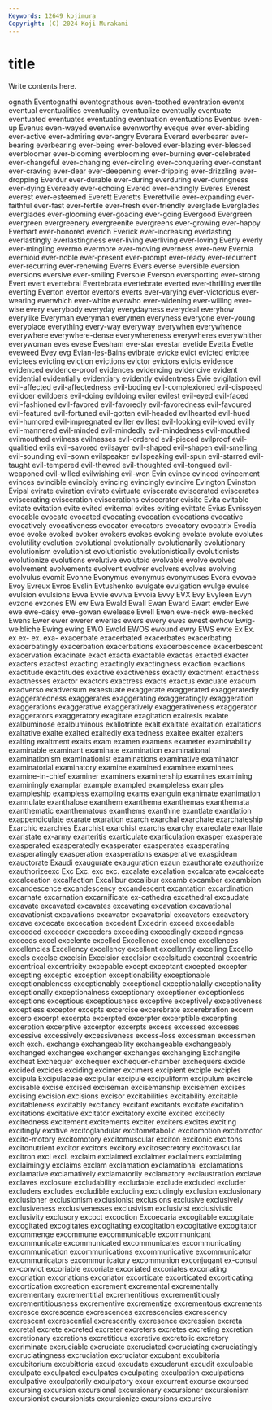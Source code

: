 ```yaml
---
Keywords: 12649 kojimura
Copyright: (C) 2024 Koji Murakami
---
```


# title

Write contents here.



ognath Eventognathi eventognathous even-toothed
eventration events eventual eventualities eventuality eventualize eventually eventuate eventuated eventuates
eventuating eventuation eventuations Eventus even-up Evenus even-wayed evenwise evenworthy eveque
ever ever-abiding ever-active ever-admiring ever-angry Everara Everard everbearer ever-bearing everbearing
ever-being ever-beloved ever-blazing ever-blessed everbloomer ever-blooming everblooming ever-burning ever-celebrated ever-changeful
ever-changing ever-circling ever-conquering ever-constant ever-craving ever-dear ever-deepening ever-dripping ever-drizzling ever-dropping
Everdur ever-durable ever-during everduring ever-duringness ever-dying Eveready ever-echoing Evered ever-endingly
Everes Everest everest ever-esteemed Everett Everetts Everettville ever-expanding ever-faithful ever-fast
ever-fertile ever-fresh ever-friendly everglade Everglades everglades ever-glooming ever-goading ever-going Evergood
Evergreen evergreen evergreenery evergreenite evergreens ever-growing ever-happy Everhart ever-honored everich
Everick ever-increasing everlasting everlastingly everlastingness ever-living everliving ever-loving Everly everly
ever-mingling evermo evermore ever-moving everness ever-new Evernia evernioid ever-noble ever-present
ever-prompt ever-ready ever-recurrent ever-recurring ever-renewing Everrs Evers everse eversible eversion
eversions eversive ever-smiling Eversole Everson eversporting ever-strong Evert evert evertebral
Evertebrata evertebrate everted ever-thrilling evertile everting Everton evertor evertors everts
ever-varying ever-victorious ever-wearing everwhich ever-white everwho ever-widening ever-willing ever-wise every
everybody everyday everydayness everydeal everyhow everylike Everyman everyman everymen everyness
everyone ever-young everyplace everything every-way everyway everywhen everywhence everywhere everywhere-dense
everywhereness everywheres everywhither everywoman eves evese Evesham eve-star evestar evetide
Evetta Evette eveweed Evey evg Evian-les-Bains evibrate evicke evict evicted
evictee evictees evicting eviction evictions evictor evictors evicts evidence evidenced
evidence-proof evidences evidencing evidencive evident evidential evidentially evidentiary evidently evidentness
Evie evigilation evil evil-affected evil-affectedness evil-boding evil-complexioned evil-disposed evildoer evildoers
evil-doing evildoing eviler evilest evil-eyed evil-faced evil-fashioned evil-favored evil-favoredly evil-favoredness
evil-favoured evil-featured evil-fortuned evil-gotten evil-headed evilhearted evil-hued evil-humored evil-impregnated eviller
evillest evil-looking evil-loved evilly evil-mannered evil-minded evil-mindedly evil-mindedness evil-mouthed evilmouthed
evilness evilnesses evil-ordered evil-pieced evilproof evil-qualitied evils evil-savored evilsayer evil-shaped
evil-shapen evil-smelling evil-sounding evil-sown evilspeaker evilspeaking evil-spun evil-starred evil-taught evil-tempered
evil-thewed evil-thoughted evil-tongued evil-weaponed evil-willed evilwishing evil-won Evin evince evinced
evincement evinces evincible evincibly evincing evincingly evincive Evington Evinston Evipal
evirate eviration evirato evirtuate eviscerate eviscerated eviscerates eviscerating evisceration eviscerations
eviscerator evisite Evita evitable evitate evitation evite evited eviternal evites
eviting evittate Evius Evnissyen evocable evocate evocated evocating evocation evocations
evocative evocatively evocativeness evocator evocators evocatory evocatrix Evodia evoe evoke
evoked evoker evokers evokes evoking evolate evolute evolutes evolutility evolution
evolutional evolutionally evolutionarily evolutionary evolutionism evolutionist evolutionistic evolutionistically evolutionists evolutionize
evolutions evolutive evolutoid evolvable evolve evolved evolvement evolvements evolvent evolver
evolvers evolves evolving evolvulus evomit Evonne Evonymus evonymus evonymuses Evora
evovae Evoy Evreux Evros Evslin Evtushenko evulgate evulgation evulge evulse
evulsion evulsions Evva Evvie evviva Evvoia Evvy EVX Evy Evyleen
Evyn evzone evzones EW ew Ewa Ewald Ewall Ewan Eward
Ewart ewder Ewe ewe ewe-daisy ewe-gowan ewelease Ewell Ewen ewe-neck
ewe-necked Ewens Ewer ewer ewerer eweries ewers ewery ewes ewest
ewhow Ewig-weibliche Ewing ewing EWO Ewold EWOS ewound ewry EWS
ewte Ex Ex. ex ex- ex. exa- exacerbate exacerbated exacerbates
exacerbating exacerbatingly exacerbation exacerbations exacerbescence exacerbescent exacervation exacinate exact exacta
exactable exactas exacted exacter exacters exactest exacting exactingly exactingness exaction
exactions exactitude exactitudes exactive exactiveness exactly exactment exactness exactnesses exactor
exactors exactress exacts exactus exacuate exacum exadverso exadversum exaestuate exaggerate
exaggerated exaggeratedly exaggeratedness exaggerates exaggerating exaggeratingly exaggeration exaggerations exaggerative exaggeratively
exaggerativeness exaggerator exaggerators exaggeratory exagitate exagitation exairesis exalate exalbuminose exalbuminous
exallotriote exalt exaltate exaltation exaltations exaltative exalte exalted exaltedly exaltedness
exaltee exalter exalters exalting exaltment exalts exam examen examens exameter
examinability examinable examinant examinate examination examinational examinationism examinationist examinations examinative
examinator examinatorial examinatory examine examined examinee examinees examine-in-chief examiner examiners
examinership examines examining examiningly examplar example exampled exampleless examples exampleship
exampless exampling exams exanguin exanimate exanimation exannulate exanthalose exanthem exanthema
exanthemas exanthemata exanthematic exanthematous exanthems exanthine exantlate exantlation exappendiculate exarate
exaration exarch exarchal exarchate exarchateship Exarchic exarchies Exarchist exarchist exarchs
exarchy exareolate exarillate exaristate ex-army exarteritis exarticulate exarticulation exasper exasperate
exasperated exasperatedly exasperater exasperates exasperating exasperatingly exasperation exasperations exasperative exaspidean
exauctorate Exaudi exaugurate exauguration exaun exauthorate exauthorize exauthorizeexc Exc Exc.
exc exc. excalate excalation excalcarate excalceate excalceation excalfaction Excalibur excalibur
excamb excamber excambion excandescence excandescency excandescent excantation excardination excarnate excarnation
excarnificate ex-cathedra excathedral excaudate excavate excavated excavates excavating excavation excavational
excavationist excavations excavator excavatorial excavators excavatory excave excecate excecation excedent
Excedrin exceed exceedable exceeded exceeder exceeders exceeding exceedingly exceedingness exceeds
excel excelente excelled Excellence excellence excellences excellencies Excellency excellency excellent
excellently excelling Excello excels excelse excelsin Excelsior excelsior excelsitude excentral
excentric excentrical excentricity excepable except exceptant excepted excepter excepting exceptio
exception exceptionability exceptionable exceptionableness exceptionably exceptional exceptionalally exceptionality exceptionally exceptionalness
exceptionary exceptioner exceptionless exceptions exceptious exceptiousness exceptive exceptively exceptiveness exceptless
exceptor excepts excercise excerebrate excerebration excern excerp excerpt excerpta excerpted
excerpter excerptible excerpting excerption excerptive excerptor excerpts excess excessed excesses
excessive excessively excessiveness excess-loss excessman excessmen exch exch. exchange exchangeability
exchangeable exchangeably exchanged exchangee exchanger exchanges exchanging Exchangite excheat Exchequer
exchequer exchequer-chamber exchequers excide excided excides exciding excimer excimers excipient
exciple exciples excipula Excipulaceae excipular excipule excipuliform excipulum excircle excisable
excise excised exciseman excisemanship excisemen excises excising excision excisions excisor
excitabilities excitability excitable excitableness excitably excitancy excitant excitants excitate excitation
excitations excitative excitator excitatory excite excited excitedly excitedness excitement excitements
exciter exciters excites exciting excitingly excitive excitoglandular excitometabolic excitomotion excitomotor
excito-motory excitomotory excitomuscular exciton excitonic excitons excitonutrient excitor excitors excitory
excitosecretory excitovascular excitron excl excl. exclaim exclaimed exclaimer exclaimers exclaiming
exclaimingly exclaims exclam exclamation exclamational exclamations exclamative exclamatively exclamatorily exclamatory
exclaustration exclave exclaves exclosure excludability excludable exclude excluded excluder excluders
excludes excludible excluding excludingly exclusion exclusionary exclusioner exclusionism exclusionist exclusions
exclusive exclusively exclusiveness exclusivenesses exclusivism exclusivist exclusivistic exclusivity exclusory excoct
excoction Excoecaria excogitable excogitate excogitated excogitates excogitating excogitation excogitative excogitator
excommenge excommune excommunicable excommunicant excommunicate excommunicated excommunicates excommunicating excommunication excommunications
excommunicative excommunicator excommunicators excommunicatory excommunion exconjugant ex-consul ex-convict excoriable excoriate
excoriated excoriates excoriating excoriation excoriations excoriator excorticate excorticated excorticating excortication
excreation excrement excremental excrementally excrementary excrementitial excrementitious excrementitiously excrementitiousness excrementive
excrementize excrementous excrements excresce excrescence excrescences excrescencies excrescency excrescent excrescential
excrescently excresence excression excreta excretal excrete excreted excreter excreters excretes
excreting excretion excretionary excretions excretitious excretive excretolic excretory excriminate excruciable
excruciate excruciated excruciating excruciatingly excruciatingness excruciation excruciator excubant excubitoria excubitorium
excubittoria excud excudate excuderunt excudit exculpable exculpate exculpated exculpates exculpating
exculpation exculpations exculpative exculpatorily exculpatory excur excurrent excurse excursed excursing
excursion excursional excursionary excursioner excursionism excursionist excursionists excursionize excursions excursive
